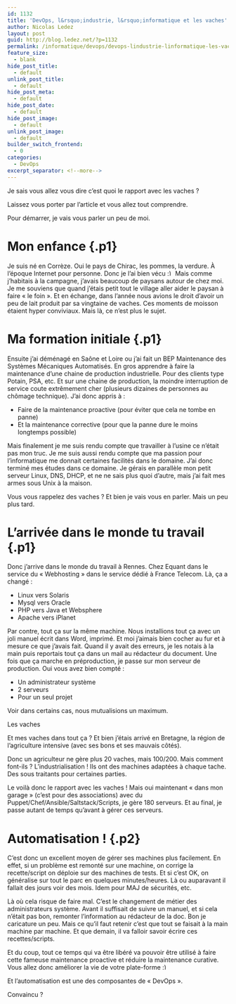 ```yaml
---
id: 1132
title: 'DevOps, l&rsquo;industrie, l&rsquo;informatique et les vaches'
author: Nicolas Ledez
layout: post
guid: http://blog.ledez.net/?p=1132
permalink: /informatique/devops/devops-lindustrie-linformatique-les-vaches/
feature_size:
  - blank
hide_post_title:
  - default
unlink_post_title:
  - default
hide_post_meta:
  - default
hide_post_date:
  - default
hide_post_image:
  - default
unlink_post_image:
  - default
builder_switch_frontend:
  - 0
categories:
  - DevOps
excerpt_separator: <!--more-->
---
```

<p class="p1">
  Je sais vous allez vous dire c&rsquo;est quoi le rapport avec les vaches ?
</p>

<p class="p1">
  Laissez vous porter par l&rsquo;article et vous allez tout comprendre.<!--more-->
</p>

<p class="p1">
  Pour démarrer, je vais vous parler un peu de moi.
</p>

# Mon enfance {.p1}

<p class="p1">
  Je suis né en Corrèze. Oui le pays de Chirac, les pommes, la verdure. À l&rsquo;époque Internet pour personne. Donc je l&rsquo;ai bien vécu <img src="{{ site.url }}/images/smilies/simple-smile.png" alt=":)" class="wp-smiley" style="height: 1em; max-height: 1em;" /> Mais comme j&rsquo;habitais à la campagne, j&rsquo;avais beaucoup de paysans autour de chez moi. Je me souviens que quand j&rsquo;étais petit tout le village aller aider le paysan à faire &laquo;&nbsp;le foin&nbsp;&raquo;. Et en échange, dans l&rsquo;année nous avions le droit d&rsquo;avoir un peu de lait produit par sa vingtaine de vaches. Ces moments de moisson étaient hyper conviviaux. Mais là, ce n&rsquo;est plus le sujet.
</p>

# Ma formation initiale {.p1}

<p class="p1">
  Ensuite j&rsquo;ai déménagé en Saône et Loire ou j&rsquo;ai fait un BEP Maintenance des Systèmes Mécaniques Automatisés. En gros apprendre à faire la maintenance d&rsquo;une chaine de production industrielle. Pour des clients type Potain, PSA, etc. Et sur une chaine de production, la moindre interruption de service coute extrêmement cher (plusieurs dizaines de personnes au chômage technique). J&rsquo;ai donc appris à :
</p>

  * Faire de la maintenance proactive (pour éviter que cela ne tombe en panne)
  * Et la maintenance corrective (pour que la panne dure le moins longtemps possible)

<p class="p2">
  Mais finalement je me suis rendu compte que travailler à l&rsquo;usine ce n&rsquo;était pas mon truc. Je me suis aussi rendu compte que ma passion pour l&rsquo;informatique me donnait certaines facilités dans le domaine. J&rsquo;ai donc terminé mes études dans ce domaine. Je gérais en parallèle mon petit serveur Linux, DNS, DHCP, et ne ne sais plus quoi d&rsquo;autre, mais j&rsquo;ai fait mes armes sous Unix à la maison.
</p>

<p class="p2">
  Vous vous rappelez des vaches ? Et bien je vais vous en parler. Mais un peu plus tard.
</p>

# L&rsquo;arrivée dans le monde tu travail {.p1}

<p class="p2">
  Donc j&rsquo;arrive dans le monde du travail à Rennes. Chez Equant dans le service du &laquo;&nbsp;Webhosting&nbsp;&raquo; dans le service dédié à France Telecom. Là, ça a changé :
</p>

  * Linux vers Solaris
  * Mysql vers Oracle
  * PHP vers Java et Websphere
  * Apache vers iPlanet

<p class="p2">
  Par contre, tout ça sur la même machine. Nous installions tout ça avec un joli manuel écrit dans Word, imprimé. Et moi j&rsquo;aimais bien cocher au fur et à mesure ce que j&rsquo;avais fait. Quand il y avait des erreurs, je les notais à la main puis reportais tout ça dans un mail au rédacteur du document. Une fois que ça marche en préproduction, je passe sur mon serveur de production. Oui vous avez bien compté :
</p>

  * Un administrateur système
  * 2 serveurs
  * Pour un seul projet

<p class="p2">
  Voir dans certains cas, nous mutualisions un maximum.
</p>

<p class="p2">
  Les vaches
</p>

<p class="p2">
  Et mes vaches dans tout ça ? Et bien j&rsquo;étais arrivé en Bretagne, la région de l&rsquo;agriculture intensive (avec ses bons et ses mauvais côtés).
</p>

<p class="p2">
  Donc un agriculteur ne gère plus 20 vaches, mais 100/200. Mais comment font-ils ? L&rsquo;industrialisation ! Ils ont des machines adaptées à chaque tache. Des sous traitants pour certaines parties.
</p>

<p class="p2">
  Le voilà donc le rapport avec les vaches ! Mais oui maintenant &laquo;&nbsp;dans mon garage&nbsp;&raquo; (c&rsquo;est pour des associations) avec du Puppet/Chef/Ansible/Saltstack/Scripts, je gère 180 serveurs. Et au final, je passe autant de temps qu&rsquo;avant à gérer ces serveurs.
</p>

# Automatisation ! {.p2}

<p class="p2">
  C&rsquo;est donc un excellent moyen de gérer ses machines plus facilement. En effet, si un problème est remonté sur une machine, on corrige la recette/script on déploie sur des machines de tests. Et si c&rsquo;est OK, on généralise sur tout le parc en quelques minutes/heures. Là ou auparavant il fallait des jours voir des mois. Idem pour MAJ de sécurités, etc.
</p>

<p class="p2">
  Là où cela risque de faire mal. C&rsquo;est le changement de métier des administrateurs système. Avant il suffisait de suivre un manuel, et si cela n&rsquo;était pas bon, remonter l&rsquo;information au rédacteur de la doc. Bon je caricature un peu. Mais ce qu&rsquo;il faut retenir c&rsquo;est que tout se faisait à la main machine par machine. Et que demain, il va falloir savoir écrire ces recettes/scripts.
</p>

<p class="p2">
  Et du coup, tout ce temps qui va être libéré va pouvoir être utilisé à faire cette fameuse maintenance proactive et réduire la maintenance curative. Vous allez donc améliorer la vie de votre plate-forme <img src="{{ site.url }}/images/smilies/simple-smile.png" alt=":)" class="wp-smiley" style="height: 1em; max-height: 1em;" />
</p>

<p class="p2">
  Et l&rsquo;automatisation est une des composantes de &laquo;&nbsp;DevOps&nbsp;&raquo;.
</p>

<p class="p1">
  Convaincu ?
</p>
